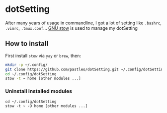 dotSetting
==========

After many years of usage in commandline, I got a lot of setting like `.bashrc`, `.vimrc`, `.tmux.conf`...
[GNU stow](https://www.gnu.org/software/stow/) is used to manage my dotSetting

## How to install

First install `stow` via `yay` or `brew`, then:

```bash
mkdir -p ~/.config/
git clone https://github.com/pastleo/dotSetting.git ~/.config/dotSetting
cd ~/.config/dotSetting
stow -t ~ home [other modules ...]
```

### Uninstall installed modules

```
cd ~/.config/dotSetting
stow -t ~ -D home [other modules ...]
```
